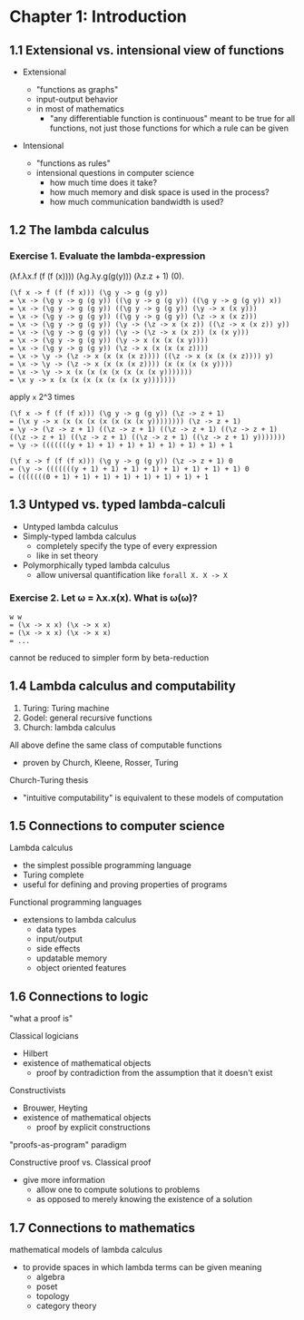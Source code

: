 # Chapter 1: Introduction

## 1.1 Extensional vs. intensional view of functions

- Extensional
  - "functions as graphs"
  - input-output behavior
  - in most of mathematics
    - "any differentiable function is continuous" meant to be true for all functions, not just those functions for which a rule can be given

- Intensional
  - "functions as rules"
  - intensional questions in computer science
    - how much time does it take?
    - how much memory and disk space is used in the process?
    - how much communication bandwidth is used?

## 1.2 The lambda calculus

### Exercise 1. Evaluate the lambda-expression

(λf.λx.f (f (f (x)))) (λg.λy.g(g(y))) (λz.z + 1) (0).

```
(\f x -> f (f (f x))) (\g y -> g (g y))
= \x -> (\g y -> g (g y)) ((\g y -> g (g y)) ((\g y -> g (g y)) x))
= \x -> (\g y -> g (g y)) ((\g y -> g (g y)) (\y -> x (x y)))
= \x -> (\g y -> g (g y)) ((\g y -> g (g y)) (\z -> x (x z)))
= \x -> (\g y -> g (g y)) (\y -> (\z -> x (x z)) ((\z -> x (x z)) y))
= \x -> (\g y -> g (g y)) (\y -> (\z -> x (x z)) (x (x y)))
= \x -> (\g y -> g (g y)) (\y -> x (x (x (x y))))
= \x -> (\g y -> g (g y)) (\z -> x (x (x (x z))))
= \x -> \y -> (\z -> x (x (x (x z)))) ((\z -> x (x (x (x z)))) y)
= \x -> \y -> (\z -> x (x (x (x z)))) (x (x (x (x y))))
= \x -> \y -> x (x (x (x (x (x (x (x y)))))))
= \x y -> x (x (x (x (x (x (x (x y)))))))
```

apply `x` 2^3 times

```
(\f x -> f (f (f x))) (\g y -> g (g y)) (\z -> z + 1)
= (\x y -> x (x (x (x (x (x (x (x y)))))))) (\z -> z + 1)
= \y -> (\z -> z + 1) ((\z -> z + 1) ((\z -> z + 1) ((\z -> z + 1) ((\z -> z + 1) ((\z -> z + 1) ((\z -> z + 1) ((\z -> z + 1) y)))))))
= \y -> (((((((y + 1) + 1) + 1) + 1) + 1) + 1) + 1) + 1

(\f x -> f (f (f x))) (\g y -> g (g y)) (\z -> z + 1) 0
= (\y -> (((((((y + 1) + 1) + 1) + 1) + 1) + 1) + 1) + 1) 0
= (((((((0 + 1) + 1) + 1) + 1) + 1) + 1) + 1) + 1
```

## 1.3 Untyped vs. typed lambda-calculi

- Untyped lambda calculus
- Simply-typed lambda calculus
  - completely specify the type of every expression
  - like in set theory
- Polymorphically typed lambda calculus
  - allow universal quantification like `forall X. X -> X`

### Exercise 2. Let ω = λx.x(x). What is ω(ω)?

```
w w
= (\x -> x x) (\x -> x x)
= (\x -> x x) (\x -> x x)
= ...
```

cannot be reduced to simpler form by beta-reduction

## 1.4 Lambda calculus and computability

1. Turing: Turing machine
2. Godel: general recursive functions
3. Church: lambda calculus

All above define the same class of computable functions
- proven by Church, Kleene, Rosser, Turing

Church-Turing thesis
- "intuitive computability" is equivalent to these models of computation

## 1.5 Connections to computer science

Lambda calculus
- the simplest possible programming language
- Turing complete
- useful for defining and proving properties of programs

Functional programming languages
- extensions to lambda calculus
  - data types
  - input/output
  - side effects
  - updatable memory
  - object oriented features

## 1.6 Connections to logic

"what a proof is"

Classical logicians
- Hilbert
- existence of mathematical objects 
  - proof by contradiction from the assumption that it doesn't exist

Constructivists
- Brouwer, Heyting
- existence of mathematical objects 
  - proof by explicit constructions

"proofs-as-program" paradigm

Constructive proof vs. Classical proof
- give more information
  - allow one to compute solutions to problems
  - as opposed to merely knowing the existence of a solution

## 1.7 Connections to mathematics

mathematical models of lambda calculus
- to provide spaces in which lambda terms can be given meaning
  - algebra
  - poset
  - topology
  - category theory

